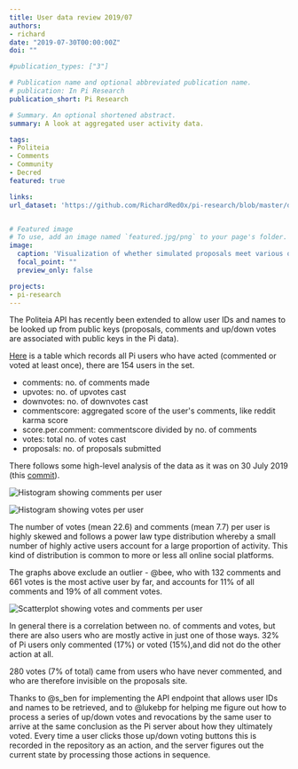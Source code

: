 ```yaml
---
title: User data review 2019/07
authors:
- richard
date: "2019-07-30T00:00:00Z"
doi: ""

#publication_types: ["3"]

# Publication name and optional abbreviated publication name.
# publication: In Pi Research
publication_short: Pi Research

# Summary. An optional shortened abstract.
summary: A look at aggregated user activity data.

tags:
- Politeia
- Comments
- Community
- Decred
featured: true

links:
url_dataset: 'https://github.com/RichardRed0x/pi-research/blob/master/data/comments-and-updown-votes/pi-users.csv'


# Featured image
# To use, add an image named `featured.jpg/png` to your page's folder. 
image:
  caption: 'Visualization of whether simulated proposals meet various quorum requirement criteria'
  focal_point: ""
  preview_only: false

projects:
- pi-research
---
```

The Politeia API has recently been extended to allow user IDs and names to be looked up from public keys (proposals, comments and up/down votes are associated with public keys in the Pi data).

[Here](https://github.com/RichardRed0x/pi-research/tree/master/data/comments-and-updown-votes/pi-users.csv) is a table which records all Pi users who have acted (commented or voted at least once), there are 154 users in the set.

- comments: no. of comments made
- upvotes: no. of upvotes cast
- downvotes: no. of downvotes cast
- commentscore: aggregated score of the user's comments, like reddit karma score
- score.per.comment: commentscore divided by no. of comments
- votes: total no. of votes cast
- proposals: no. of proposals submitted

There follows some high-level analysis of the data as it was on 30 July 2019 (this [commit](https://github.com/decred-proposals/mainnet/commit/6d54651a435106825f1ca13cce3ba325519bd787)).

![Histogram showing comments per user](pi-users-comments-histogram.png "Histogram showing comments per user")

![Histogram showing votes per user](pi-users-votes-histogram.png "Histogram showing votes per user")

The number of votes (mean 22.6) and comments (mean 7.7) per user is highly skewed and follows a power law type distribution whereby a small number of highly active users account for a large proportion of activity. This kind of distribution is common to more or less all online social platforms.

The graphs above exclude an outlier - @bee, who with 132 comments and 661 votes is the most active user by far, and accounts for 11% of all comments and 19% of all comment votes.

![Scatterplot showing votes and comments per user](pi-users-votes-comments-scatterplot.png)

In general there is a correlation between no. of comments and votes, but there are also users who are mostly active in just one of those ways. 32% of Pi users only commented (17%) or voted (15%),and did not do the other action at all. 

280 votes (7% of total) came from users who have never commented, and who are therefore invisible on the proposals site.

Thanks to @s_ben for implementing the API endpoint that allows user IDs and names to be retrieved, and to @lukebp for helping me figure out how to process a series of up/down votes and revocations by the same user to arrive at the same conclusion as the Pi server about how they ultimately voted. Every time a user clicks those up/down voting buttons this is recorded in the repository as an action, and the server figures out the current state by processing those actions in sequence.

